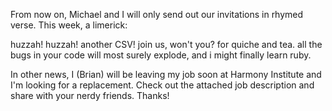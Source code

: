 From now on, Michael and I will only send out our invitations in rhymed verse. This week, a limerick:

huzzah! huzzah! another CSV!
join us, won't you? for quiche and tea.
      all the bugs in your code
      will most surely explode,
and i might finally learn ruby.


In other news, I (Brian) will be leaving my job soon at Harmony Institute and I'm looking for a replacement.  Check out the attached job description and share with your nerdy friends. Thanks!